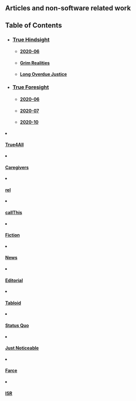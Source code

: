 <!--
**samkhan1/samkhan1** is a ✨ _special_ ✨ repository because its `README.md` (this file) appears on your GitHub profile.

Here are some ideas to get you started:

- 🔭 I’m currently working on ...
- 🌱 I’m currently learning ...
- 👯 I’m looking to collaborate on ...
- 🤔 I’m looking for help with ...
- 💬 Ask me about ...
- 📫 How to reach me: ...
- 😄 Pronouns: ...
- ⚡ Fun fact: ...
-->

## Articles and non-software related work

## Table of Contents

- ### [True Hindsight](https://github.com/true-hindsight)

  - #### [2020-06](https://github.com/true-hindsight/2020-06)
 
  - #### [Grim Realities](https://github.com/true-hindsight/grim-realities)
  
  - #### [Long Overdue Justice](https://github.com/true-hindsight/long-overdue-justice)
  
- ### [True Foresight](https://github.com/true-foresight)

  - #### [2020-06](https://github.com/true-foresight/2020-06)
 
  - #### [2020-07](https://github.com/true-foresight/2020-07)
  
  - #### [2020-10](https://github.com/true-foresight/2020-10)

<li><h4><a href="https://github.com/true4all">True4All</a></h4></li>

 <uo>
 <li><h4><a href="https://github.com/true4all/caregivers">Caregivers</a></h4></li>
 
 <li><h4><a href="https://github.com/true4all/rel">rel</a></h4></li>

 </uo>

<li><h4><a href="https://github.com/callthis">callThis</a></h4></li>

 <uo>
 <li><h4><a href="https://github.com/callthis/fiction">Fiction</a></h4></li>
 
 <li><h4><a href="https://github.com/callthis/news">News</a></h4></li>
 
 <li><h4><a href="https://github.com/callthis/editorial">Editorial</a></h4></li>
 
 <li><h4><a href="https://github.com/callthis/tabloid">Tabloid</a></h4></li>
 
 <li><h4><a href="https://github.com/callthis/status-quo">Status Quo</a></h4></li>

 </uo>
 
<li><h4><a href="https://github.com/just-noticeable">Just Noticeable</a></h4></li>

 <uo>
 <li><h4><a href="https://github.com/just-noticeable/farce">Farce</a></h4></li>
 
 <li><h4><a href="https://github.com/just-noticeable/isr">ISR</a></h4></li>
 </uo>
</uo>
